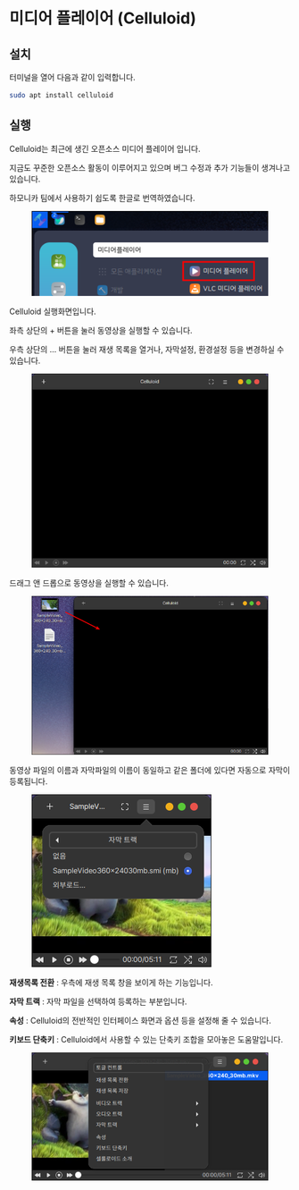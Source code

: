 # 미디어 플레이어 (Celluloid)

## 설치

터미널을 열어 다음과 같이 입력합니다.

```bash
sudo apt install celluloid
```

## 실행

Celluloid는 최근에 생긴 오픈소스 미디어 플레이어 입니다.

지금도 꾸준한 오픈소스 활동이 이루어지고 있으며 버그 수정과 추가 기능들이 생겨나고 있습니다.

하모니카 팀에서 사용하기 쉽도록 한글로 번역하였습니다.

<figure><img src="../../.gitbook/assets/celluloid_001.png" alt=""><figcaption></figcaption></figure>

Celluloid 실행화면입니다.

좌측 상단의 + 버튼을 눌러 동영상을 실행할 수 있습니다.

우측 상단의 ... 버튼을 눌러 재생 목록을 열거나, 자막설정, 환경설정 등을 변경하실 수 있습니다.

<figure><img src="../../.gitbook/assets/celluloid_002.png" alt=""><figcaption></figcaption></figure>

드래그 앤 드롭으로 동영상을 실행할 수 있습니다.

<figure><img src="../../.gitbook/assets/celluloid_003.png" alt=""><figcaption></figcaption></figure>

&#x20;동영상 파일의 이름과 자막파일의 이름이 동일하고 같은 폴더에 있다면 자동으로 자막이 등록됩니다.

<figure><img src="../../.gitbook/assets/celluloid_004.png" alt=""><figcaption></figcaption></figure>

**재생목록 전환** : 우측에 재생 목록 창을 보이게 하는 기능입니다.

**자막 트랙** : 자막 파일을 선택하여 등록하는 부분입니다.

**속성** : Celluloid의 전반적인 인터페이스 화면과 옵션 등을 설정해 줄 수 있습니다.

**키보드 단축키** : Celluloid에서 사용할 수 있는 단축키 조합을 모아놓은 도움말입니다.

<figure><img src="../../.gitbook/assets/celluloid_005.png" alt=""><figcaption></figcaption></figure>
